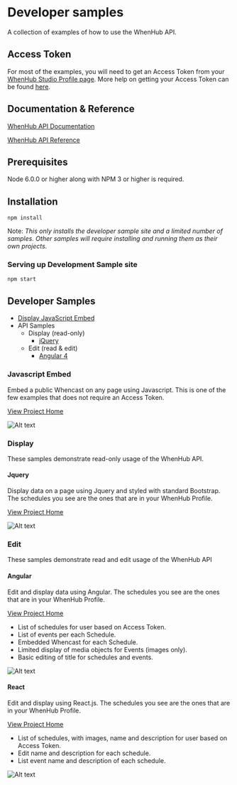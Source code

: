 # Developer samples
A collection of examples of how to use the WhenHub API.

## Access Token
For most of the examples, you will need to get an Access Token from your [WhenHub Studio Profile page](https://studio.whenhub.com/account). More help on getting your Access Token can be found [here](https://developer.whenhub.com/docs/api).

## Documentation & Reference
[WhenHub API Documentation](https://developer.whenhub.com/docs)  

[WhenHub API Reference](https://developer.whenhub.com/v1.0/reference)

## Prerequisites
Node 6.0.0 or higher along with NPM 3 or higher is required.

## Installation
```npm install```

Note: _This only installs the developer sample site and a limited number of samples. Other samples will require installing and running them as their own projects._

### Serving up Development Sample site
```npm start```

## Developer Samples
* [Display JavaScript Embed](#javascript-embed)
* API Samples
    * Display (read-only)
        * [jQuery](#jquery)
    * Edit (read &amp; edit)
        * [Angular 4](#angular)


### Javascript Embed
Embed a public Whencast on any page using Javascript. This is one of the few examples that does not require an Access Token. 

[View Project Home](https://github.com/WhenHub/dev-samples/tree/master/JavascriptEmbed)


![Alt text](/imgs/JSEmbedExample.png?raw=true "JS Embed Example")


### Display
These samples demonstrate read-only usage of the WhenHub API.

#### Jquery
Display data on a page using Jquery and styled with standard Bootstrap. The schedules you see are the ones that are in your WhenHub Profile.

[View Project Home](https://github.com/WhenHub/dev-samples/tree/master/Display/JquerySample)


![Alt text](/imgs/JqueryExample.png?raw=true "Jquery Example")


### Edit
These samples demonstrate read and edit usage of the WhenHub API

#### Angular
Edit and display data using Angular. The schedules you see are the ones that are in your WhenHub Profile.

[View Project Home](https://github.com/WhenHub/dev-samples/tree/master/edit/angularSample)

* List of schedules for user based on Access Token.
* List of events per each Schedule.
* Embedded Whencast for each Schedule.
* Limited display of media objects for Events (images only).
* Basic editing of title for schedules and events.

![Alt text](/imgs/AngularExample.png?raw=true "Angular Example")

#### React
Edit and display using React.js. The schedules you see are the ones that are in your WhenHub Profile. 

[View Project Home](https://github.com/WhenHub/dev-samples/tree/master/edit/reactSample/react-sample)

* List of schedules, with images, name and description for user based on Access Token.
* Edit name and description for each schedule.
* List event name and description of each schedule.

![Alt text](/imgs/reactExample.png?raw=true "React Example") 